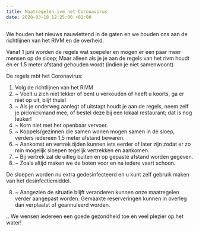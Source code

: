 ```yaml
---
title: Maatregelen ivm het Coronavirus
date: 2020-03-18 12:25:00 +01:00
---
```



We houden het nieuws nauwlettend in de gaten en we houden ons aan de richtlijnen van het RIVM en de overheid. 

Vanaf 1 juni worden de regels wat soepeler en mogen er een paar meer mensen op de sloep; 
Maar alleen als je je aan de regels van het rivm houdt én er 1.5 meter afstand gehouden wordt (indien je niet samenwoont) 

De regels mbt het Coronavirus:

1. Volg de richtlijnen van het RIVM
2. ~ Voelt u zich niet lekker of bent u verkouden of heeft u koorts, ga er niet op uit, blijf thuis!
3. ~ Als je onderweg aanlegt of uitstapt houdt je aan de regels, neem zelf je picknickmand mee, of bestel deze bij een lokaal restaurant; dat is nog leuker!
4. ~ Kom niet met het openbaar vervoer.
5. ~ Koppels/gezinnen die samen wonen mogen samen in de sloep, verders iedereen 1,5 meter afstand bewaren. 
6. ~ Aankomst en vertrek tijden kunnen iets eerder of later zijn zodat er zo min mogelijk sloepen tegelijk vertrekken en aankomen.
 7. ~ Bij vertrek zal de uitleg buiten en op gepaste afstand worden gegeven.  
8. ~ Zoals altijd maken we de boten voor en na iedere vaart schoon.

De sloepen worden nu extra gedesinfecteerd en u kunt zelf gebruik maken van het desinfectiemiddel.

8. ~ Aangezien de situatie blijft veranderen kunnen onze maatregelen verder aangepast worden. Gemaakte reserveringen kunnen in overleg dan verplaatst of geannuleerd worden.

.. We wensen iedereen een goede gezondheid toe en veel plezier op het water!